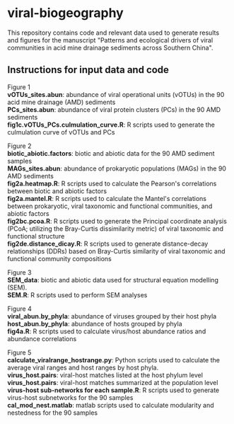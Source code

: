 # viral-biogeography

This repository contains code and relevant data used to generate results and figures for the manuscript "Patterns and ecological drivers of viral communities in acid mine drainage sediments across Southern China".


## Instructions for input data and code 

Figure 1  
**vOTUs_sites.abun**: abundance of viral operational units (vOTUs) in the 90 acid mine drainage (AMD) sediments  
**PCs_sites.abun**: abundance of viral protein clusters (PCs) in the 90 AMD sediments  
**fig1c.vOTUs_PCs.culmulation_curve.R**: R scripts used to generate the culmulation curve of vOTUs and PCs  
  
Figure 2  
**biotic_abiotic.factors**: biotic and abiotic data for the 90 AMD sediment samples  
**MAGs_sites.abun**: abundance of prokaryotic populations (MAGs) in the 90 AMD sediments  
**fig2a.heatmap.R**: R scripts used to calculate the Pearson's correlations between biotic and abiotic factors  
**fig2a.mantel.R**: R scripts used to calculate the Mantel's correlations between prokaryotic, viral taxonomic and functional communities, and abiotic factors  
**fig2bc.pcoa.R**: R scripts used to generate the Principal coordinate analysis (PCoA; utilizing the Bray-Curtis dissimilarity metric) of viral taxonomic and functional structure  
**fig2de.distance_dicay.R**: R scripts used to generate distance-decay relationships (DDRs) based on Bray-Curtis similarity of viral taxonomic and functional community compositions  
  
Figure 3  
**SEM_data**: biotic and abiotic data used for structural equation modelling (SEM).  
**SEM.R**: R scripts used to perform SEM analyses  

Figure 4  
**viral_abun.by_phyla**: abundance of viruses grouped by their host phyla  
**host_abun.by_phyla**: abundance of hosts grouped by phyla  
**fig4a.R**: R scripts used to calculate virus/host abundance ratios and abundance correlations  
  
Figure 5  
**calculate_viralrange_hostrange.py**: Python scripts used to calculate the average viral ranges and host ranges by host phyla.  
**virus_host.pairs**: viral-host matches listed at the host phylum level  
**virus_host.pairs**: viral-host matches summarized at the population level  
**virus-host sub-networks for each sample.R**: R scripts used to generate virus-host subnetworks for the 90 samples  
**cal_mod_nest.matlab**: matlab scripts used to calculate modularity and nestedness for the 90 samples
